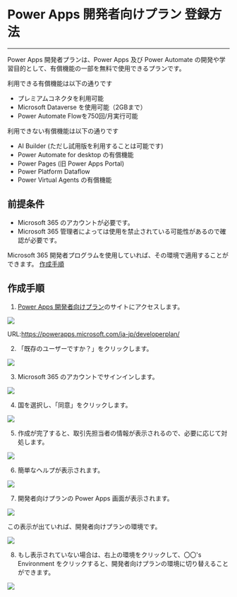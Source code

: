 # Power Apps 開発者向けプラン 登録方法

---

Power Apps 開発者プランは、Power Apps 及び Power Automate の開発や学習目的として、有償機能の一部を無料で使用できるプランです。

利用できる有償機能は以下の通りです

* プレミアムコネクタを利用可能
* Microsoft Dataverse を使用可能（2GBまで）
* Power Automate Flowを750回/月実行可能

利用できない有償機能は以下の通りです

* AI Builder (ただし試用版を利用することは可能です)
* Power Automate for desktop の有償機能
* Power Pages (旧 Power Apps Portal)
* Power Platform Dataflow
* Power Virtual Agents の有償機能


## 前提条件

* Microsoft 365 のアカウントが必要です。
* Microsoft 365 管理者によっては使用を禁止されている可能性があるので確認が必要です。

Microsoft 365 開発者プログラムを使用していれば、その環境で適用することができます。
[作成手順](../1_Microsoft%20365/README.md)

## 作成手順

1. [Power Apps 開発者向けプラン](https://powerapps.microsoft.com/ja-jp/developerplan/)のサイトにアクセスします。

![](pasteimage/2022-06-06-19-47-50.png)

URL:https://powerapps.microsoft.com/ja-jp/developerplan/

2. 「既存のユーザーですか？」をクリックします。

![](pasteimage/2022-06-06-19-49-00.png)

3. Microsoft 365 のアカウントでサインインします。

![](pasteimage/2022-06-06-19-53-38.png)

4. 国を選択し、「同意」をクリックします。

![](pasteimage/2022-06-06-19-54-57.png)

5. 作成が完了すると、取引先担当者の情報が表示されるので、必要に応じて対処します。

![](pasteimage/2022-06-06-19-56-54.png)

6. 簡単なヘルプが表示されます。

![](pasteimage/2022-06-06-19-57-26.png)

7. 開発者向けプランの Power Apps 画面が表示されます。

![](pasteimage/2022-06-06-19-58-12.png)

この表示が出ていれば、開発者向けプランの環境です。

![](pasteimage/2022-06-06-19-58-35.png)

8. もし表示されていない場合は、右上の環境をクリックして、〇〇's Environment をクリックすると、開発者向けプランの環境に切り替えることができます。

![](pasteimage/2022-06-06-19-59-49.png)